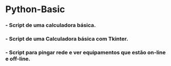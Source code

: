 # Python-Basic
 
### - Script de uma calculadora básica.
### - Script de uma Calculadora básica com Tkinter.
### - Script para pingar rede e ver equipamentos que estão on-line e off-line.
